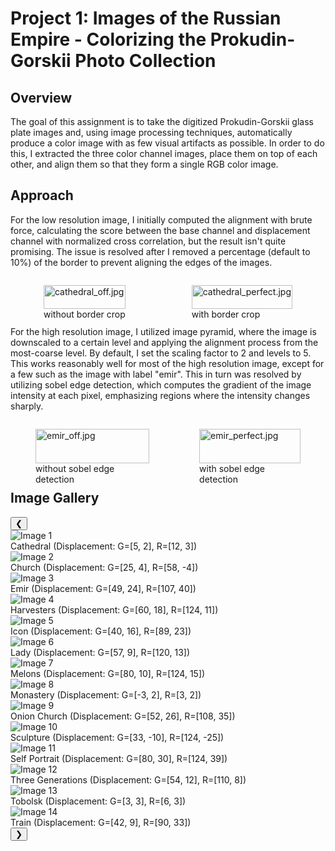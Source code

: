 # Project 1: Images of the Russian Empire - Colorizing the Prokudin-Gorskii Photo Collection

## Overview
The goal of this assignment is to take the digitized Prokudin-Gorskii glass plate images and, using image processing techniques, automatically produce a color image with as few visual artifacts as possible. In order to do this, I extracted the three color channel images, place them on top of each other, and align them so that they form a single RGB color image.

## Approach
For the low resolution image, I initially computed the alignment with brute force, calculating the score between the base channel and displacement channel with normalized cross correlation, but the result isn't quite promising. The issue is resolved after I removed a percentage (default to 10%) of the border to prevent aligning the edges of the images.
<div class="image-container" style="display: flex; justify-content: space-around;">
  <figure>
    <img src="../images/examples/cathedral_off.jpg" alt="cathedral_off.jpg" style="width: 100%;">
    <figcaption>without border crop</figcaption>
  </figure>
  <figure>
    <img src="../images/examples/cathedral_perfect.jpg" alt="cathedral_perfect.jpg" style="width: 100%;">
    <figcaption>with border crop</figcaption>
  </figure>
</div>

For the high resolution image, I utilized image pyramid, where the image is downscaled to a certain level and applying the alignment process from the most-coarse level. By default, I set the scaling factor to 2 and levels to 5. This works reasonably well for most of the high resolution image, except for a few such as the image with label "emir". This in turn was resolved by utilizing sobel edge detection, which computes the gradient of the image intensity at each pixel, emphasizing regions where the intensity changes sharply.
<div class="image-container" style="display: flex; justify-content: space-around;">
  <figure>
    <img src="../images/examples/emir_off.jpg" alt="emir_off.jpg" style="width: 100%;">
    <figcaption>without sobel edge detection</figcaption>
  </figure>
  <figure>
    <img src="../images/examples/emir_perfect.jpg" alt="emir_perfect.jpg" style="width: 100%;">
    <figcaption>with sobel edge detection</figcaption>
  </figure>
</div>

## Image Gallery
<body>
<link rel="stylesheet" href="style.css">
<div class="slider-container">
    <button class="prev" onclick="moveSlides(-1)">&#10094;</button>
    <div class="slider-wrapper">
        <div class="slider">
            <div class="slide"><img src="../images/cathedral_color.jpg" alt="Image 1">
                <div class="caption">Cathedral (Displacement: G=[5, 2], R=[12, 3])</div>
            </div>
            <div class="slide"><img src="../images/church_color.jpg" alt="Image 2">
                <div class="caption">Church (Displacement: G=[25, 4], R=[58, -4])</div>
            </div>
            <div class="slide"><img src="../images/emir_color.jpg" alt="Image 3">
                <div class="caption">Emir (Displacement: G=[49, 24], R=[107, 40])</div>
            </div>
            <div class="slide"><img src="../images/harvesters_color.jpg" alt="Image 4">
                <div class="caption">Harvesters (Displacement: G=[60, 18], R=[124, 11])</div>
            </div>
            <div class="slide"><img src="../images/icon_color.jpg" alt="Image 5">
                <div class="caption">Icon (Displacement: G=[40, 16], R=[89, 23])</div>
            </div>
            <div class="slide"><img src="../images/lady_color.jpg" alt="Image 6">
                <div class="caption">Lady (Displacement: G=[57, 9], R=[120, 13])</div>
            </div>
            <div class="slide"><img src="../images/melons_color.jpg" alt="Image 7">
                <div class="caption">Melons (Displacement: G=[80, 10], R=[124, 15])</div>
            </div>
            <div class="slide"><img src="../images/monastery_color.jpg" alt="Image 8">
                <div class="caption">Monastery (Displacement: G=[-3, 2], R=[3, 2])</div>
            </div>
            <div class="slide"><img src="../images/onion_church_color.jpg" alt="Image 9">
                <div class="caption">Onion Church (Displacement: G=[52, 26], R=[108, 35])</div>
            </div>
            <div class="slide"><img src="../images/sculpture_color.jpg" alt="Image 10">
                <div class="caption">Sculpture (Displacement: G=[33, -10], R=[124, -25])</div>
            </div>
            <div class="slide"><img src="../images/self_portrait_color.jpg" alt="Image 11">
                <div class="caption">Self Portrait (Displacement: G=[80, 30], R=[124, 39])</div>
            </div>
            <div class="slide"><img src="../images/three_generations_color.jpg" alt="Image 12">
                <div class="caption">Three Generations (Displacement: G=[54, 12], R=[110, 8])</div>
            </div>
            <div class="slide"><img src="../images/tobolsk_color.jpg" alt="Image 13">
                <div class="caption">Tobolsk (Displacement: G=[3, 3], R=[6, 3])</div>
            </div>
            <div class="slide"><img src="../images/train_color.jpg" alt="Image 14">
                <div class="caption">Train (Displacement: G=[42, 9], R=[90, 33])</div>
            </div>
        </div>
    </div>
    <button class="next" onclick="moveSlides(1)">&#10095;</button>
</div>
<script src="script.js"></script>
</body>